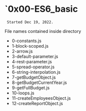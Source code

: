 # `0x00-ES6_basic
`` Started Dec 19, 2022.``

File names contained inside directory
* 0-constants.js
* 1-block-scoped.js
* 2-arrow.js
* 3-default-parameter.js
* 4-rest-parameter.js
* 5-spread-operator.js
* 6-string-interpolation.js
* 7-getBudgetObject.js
* 8-getBudgetCurrentYear.js
* 9-getFullBudget.js
* 10-loops.js
* 11-createEmployeesObject.js
* 12-createReportObject.js

